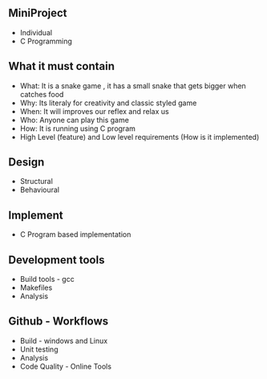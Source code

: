## MiniProject
   *  Individual
   *  C Programming
## What it must contain
   *  What: It is a snake game , it has a small snake that gets bigger when catches food
   *  Why: Its literaly for creativity and classic styled game
   *  When: It will improves our reflex and relax us 
   *  Who: Anyone can play this game 
   *  How: It is running using C program
   *  High Level (feature) and Low level requirements (How is it implemented)
## Design
   *  Structural
   *  Behavioural
## Implement
   *  C Program based implementation
## Development tools
   *  Build tools - gcc
   *  Makefiles
   *  Analysis
## Github - Workflows
   *  Build - windows and Linux
   *  Unit testing
   *  Analysis
   *  Code Quality - Online Tools


 
